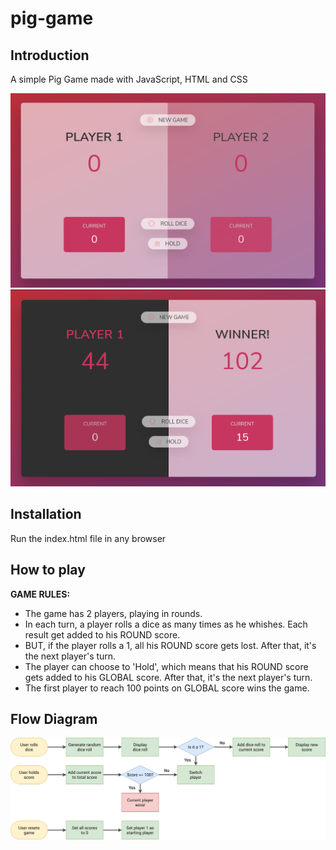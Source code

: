 # pig-game
## Introduction
  A simple Pig Game made with JavaScript, HTML and CSS
  
  <img src="/ss1.PNG" width=600 />
  <img src="/ss2.PNG" width=600/>
  
## Installation
  Run the index.html file in any browser
## How to play
**GAME RULES:**
- The game has 2 players, playing in rounds.
- In each turn, a player rolls a dice as many times as he whishes. Each result get added to his ROUND score.
- BUT, if the player rolls a 1, all his ROUND score gets lost. After that, it's the next player's turn.
- The player can choose to 'Hold', which means that his ROUND score gets added to his GLOBAL score. After that, it's the next player's turn.
- The first player to reach 100 points on GLOBAL score wins the game.
## Flow Diagram
  <img src="/pig-game-flowchart.png" width=700>
